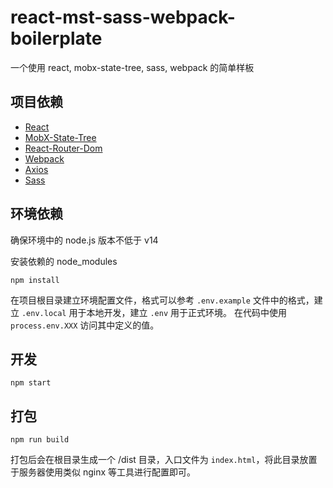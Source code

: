 # react-mst-sass-webpack-boilerplate
一个使用 react, mobx-state-tree, sass, webpack 的简单样板

## 项目依赖
- <a href="https://reactjs.org" target="_blank">React</a>
- <a href="https://mobx-state-tree.js.org" target="_blank">MobX-State-Tree</a>
- <a href="https://v5.reactrouter.com/web/guides/quick-start" target="_blank">React-Router-Dom</a>
- <a href="https://webpack.js.org" target="_blank">Webpack</a>
- <a href="https://github.com/axios/axios" target="_blank">Axios</a>
- <a href="https://sass-lang.com" target="_blank">Sass</a>


## 环境依赖
确保环境中的 node.js 版本不低于 v14

安装依赖的 node_modules

```
npm install
```

在项目根目录建立环境配置文件，格式可以参考 `.env.example` 文件中的格式，建立 `.env.local` 用于本地开发，建立 `.env` 用于正式环境。
在代码中使用 `process.env.XXX` 访问其中定义的值。

## 开发

```
npm start
```

## 打包

```
npm run build
```

打包后会在根目录生成一个 /dist 目录，入口文件为 `index.html`，将此目录放置于服务器使用类似 nginx 等工具进行配置即可。
